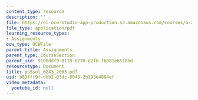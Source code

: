 ```yaml
---
content_type: resource
description: ''
file: https://ol-ocw-studio-app-production.s3.amazonaws.com/courses/6-243j-dynamics-of-nonlinear-systems-fall-2003/b83fff9fdbb203dc80452b193e4894ef_ps5sol_6243_2003.pdf
file_type: application/pdf
learning_resource_types:
- Assignments
ocw_type: OCWFile
parent_title: Assignments
parent_type: CourseSection
parent_uid: 9108ddf9-8118-b770-d2fb-fb081e651bbd
resourcetype: Document
title: ps5sol_6243_2003.pdf
uid: b83fff9f-dbb2-03dc-8045-2b193e4894ef
video_metadata:
  youtube_id: null
---
```

